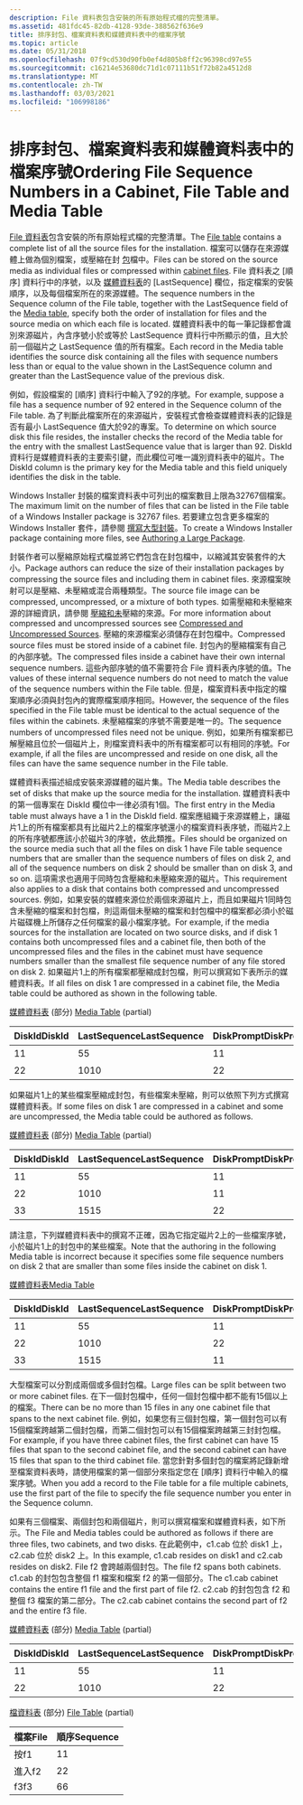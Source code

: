 ```yaml
---
description: File 資料表包含安裝的所有原始程式檔的完整清單。
ms.assetid: 481fdc45-82db-4128-93de-388562f636e9
title: 排序封包、檔案資料表和媒體資料表中的檔案序號
ms.topic: article
ms.date: 05/31/2018
ms.openlocfilehash: 07f9cd530d90fb0ef4d805b8ff2c96398cd97e55
ms.sourcegitcommit: c16214e53680dc71d1c07111b51f72b82a4512d8
ms.translationtype: MT
ms.contentlocale: zh-TW
ms.lasthandoff: 03/03/2021
ms.locfileid: "106998186"
---
```

# <a name="ordering-file-sequence-numbers-in-a-cabinet-file-table-and-media-table"></a><span data-ttu-id="1f76f-103">排序封包、檔案資料表和媒體資料表中的檔案序號</span><span class="sxs-lookup"><span data-stu-id="1f76f-103">Ordering File Sequence Numbers in a Cabinet, File Table and Media Table</span></span>

<span data-ttu-id="1f76f-104">[File 資料表](file-table.md)包含安裝的所有原始程式檔的完整清單。</span><span class="sxs-lookup"><span data-stu-id="1f76f-104">The [File table](file-table.md) contains a complete list of all the source files for the installation.</span></span> <span data-ttu-id="1f76f-105">檔案可以儲存在來源媒體上做為個別檔案，或壓縮在封 [包](cabinet-files.md)檔中。</span><span class="sxs-lookup"><span data-stu-id="1f76f-105">Files can be stored on the source media as individual files or compressed within [cabinet files](cabinet-files.md).</span></span> <span data-ttu-id="1f76f-106">File 資料表之 [順序] 資料行中的序號，以及 [媒體資料表](media-table.md)的 [LastSequence] 欄位，指定檔案的安裝順序，以及每個檔案所在的來源媒體。</span><span class="sxs-lookup"><span data-stu-id="1f76f-106">The sequence numbers in the Sequence column of the File table, together with the LastSequence field of the [Media table](media-table.md), specify both the order of installation for files and the source media on which each file is located.</span></span> <span data-ttu-id="1f76f-107">媒體資料表中的每一筆記錄都會識別來源磁片，內含序號小於或等於 LastSequence 資料行中所顯示的值，且大於前一個磁片之 LastSequence 值的所有檔案。</span><span class="sxs-lookup"><span data-stu-id="1f76f-107">Each record in the Media table identifies the source disk containing all the files with sequence numbers less than or equal to the value shown in the LastSequence column and greater than the LastSequence value of the previous disk.</span></span>

<span data-ttu-id="1f76f-108">例如，假設檔案的 [順序] 資料行中輸入了92的序號。</span><span class="sxs-lookup"><span data-stu-id="1f76f-108">For example, suppose a file has a sequence number of 92 entered in the Sequence column of the File table.</span></span> <span data-ttu-id="1f76f-109">為了判斷此檔案所在的來源磁片，安裝程式會檢查媒體資料表的記錄是否有最小 LastSequence 值大於92的專案。</span><span class="sxs-lookup"><span data-stu-id="1f76f-109">To determine on which source disk this file resides, the installer checks the record of the Media table for the entry with the smallest LastSequence value that is larger than 92.</span></span> <span data-ttu-id="1f76f-110">DiskId 資料行是媒體資料表的主要索引鍵，而此欄位可唯一識別資料表中的磁片。</span><span class="sxs-lookup"><span data-stu-id="1f76f-110">The DiskId column is the primary key for the Media table and this field uniquely identifies the disk in the table.</span></span>

<span data-ttu-id="1f76f-111">Windows Installer 封裝的檔案資料表中可列出的檔案數目上限為32767個檔案。</span><span class="sxs-lookup"><span data-stu-id="1f76f-111">The maximum limit on the number of files that can be listed in the File table of a Windows Installer package is 32767 files.</span></span> <span data-ttu-id="1f76f-112">若要建立包含更多檔案的 Windows Installer 套件，請參閱 [撰寫大型封裝](authoring-a-large-package.md)。</span><span class="sxs-lookup"><span data-stu-id="1f76f-112">To create a Windows Installer package containing more files, see [Authoring a Large Package](authoring-a-large-package.md).</span></span>

<span data-ttu-id="1f76f-113">封裝作者可以壓縮原始程式檔並將它們包含在封包檔中，以縮減其安裝套件的大小。</span><span class="sxs-lookup"><span data-stu-id="1f76f-113">Package authors can reduce the size of their installation packages by compressing the source files and including them in cabinet files.</span></span> <span data-ttu-id="1f76f-114">來源檔案映射可以是壓縮、未壓縮或混合兩種類型。</span><span class="sxs-lookup"><span data-stu-id="1f76f-114">The source file image can be compressed, uncompressed, or a mixture of both types.</span></span> <span data-ttu-id="1f76f-115">如需壓縮和未壓縮來源的詳細資訊，請參閱 [壓縮和未](compressed-and-uncompressed-sources.md)壓縮的來源。</span><span class="sxs-lookup"><span data-stu-id="1f76f-115">For more information about compressed and uncompressed sources see [Compressed and Uncompressed Sources](compressed-and-uncompressed-sources.md).</span></span> <span data-ttu-id="1f76f-116">壓縮的來源檔案必須儲存在封包檔中。</span><span class="sxs-lookup"><span data-stu-id="1f76f-116">Compressed source files must be stored inside of a cabinet file.</span></span> <span data-ttu-id="1f76f-117">封包內的壓縮檔案有自己的內部序號。</span><span class="sxs-lookup"><span data-stu-id="1f76f-117">The compressed files inside a cabinet have their own internal sequence numbers.</span></span> <span data-ttu-id="1f76f-118">這些內部序號的值不需要符合 File 資料表內序號的值。</span><span class="sxs-lookup"><span data-stu-id="1f76f-118">The values of these internal sequence numbers do not need to match the value of the sequence numbers within the File table.</span></span> <span data-ttu-id="1f76f-119">但是，檔案資料表中指定的檔案順序必須與封包內的實際檔案順序相同。</span><span class="sxs-lookup"><span data-stu-id="1f76f-119">However, the sequence of the files specified in the File table must be identical to the actual sequence of the files within the cabinets.</span></span> <span data-ttu-id="1f76f-120">未壓縮檔案的序號不需要是唯一的。</span><span class="sxs-lookup"><span data-stu-id="1f76f-120">The sequence numbers of uncompressed files need not be unique.</span></span> <span data-ttu-id="1f76f-121">例如，如果所有檔案都已解壓縮且位於一個磁片上，則檔案資料表中的所有檔案都可以有相同的序號。</span><span class="sxs-lookup"><span data-stu-id="1f76f-121">For example, if all the files are uncompressed and reside on one disk, all the files can have the same sequence number in the File table.</span></span>

<span data-ttu-id="1f76f-122">媒體資料表描述組成安裝來源媒體的磁片集。</span><span class="sxs-lookup"><span data-stu-id="1f76f-122">The Media table describes the set of disks that make up the source media for the installation.</span></span> <span data-ttu-id="1f76f-123">媒體資料表中的第一個專案在 DiskId 欄位中一律必須有1個。</span><span class="sxs-lookup"><span data-stu-id="1f76f-123">The first entry in the Media table must always have a 1 in the DiskId field.</span></span> <span data-ttu-id="1f76f-124">檔案應組織于來源媒體上，讓磁片1上的所有檔案都具有比磁片2上的檔案序號還小的檔案資料表序號，而磁片2上的所有序號都應該小於磁片3的序號，依此類推。</span><span class="sxs-lookup"><span data-stu-id="1f76f-124">Files should be organized on the source media such that all the files on disk 1 have File table sequence numbers that are smaller than the sequence numbers of files on disk 2, and all of the sequence numbers on disk 2 should be smaller than on disk 3, and so on.</span></span> <span data-ttu-id="1f76f-125">這項需求也適用于同時包含壓縮和未壓縮來源的磁片。</span><span class="sxs-lookup"><span data-stu-id="1f76f-125">This requirement also applies to a disk that contains both compressed and uncompressed sources.</span></span> <span data-ttu-id="1f76f-126">例如，如果安裝的媒體來源位於兩個來源磁片上，而且如果磁片1同時包含未壓縮的檔案和封包檔，則這兩個未壓縮的檔案和封包檔中的檔案都必須小於磁片磁碟機上所儲存之任何檔案的最小檔案序號。</span><span class="sxs-lookup"><span data-stu-id="1f76f-126">For example, if the media sources for the installation are located on two source disks, and if disk 1 contains both uncompressed files and a cabinet file, then both of the uncompressed files and the files in the cabinet must have sequence numbers smaller than the smallest file sequence number of any file stored on disk 2.</span></span> <span data-ttu-id="1f76f-127">如果磁片1上的所有檔案都壓縮成封包檔，則可以撰寫如下表所示的媒體資料表。</span><span class="sxs-lookup"><span data-stu-id="1f76f-127">If all files on disk 1 are compressed in a cabinet file, the Media table could be authored as shown in the following table.</span></span>

<span data-ttu-id="1f76f-128">[媒體資料表](media-table.md) (部分) </span><span class="sxs-lookup"><span data-stu-id="1f76f-128">[Media Table](media-table.md) (partial)</span></span>



| <span data-ttu-id="1f76f-129">DiskId</span><span class="sxs-lookup"><span data-stu-id="1f76f-129">DiskId</span></span> | <span data-ttu-id="1f76f-130">LastSequence</span><span class="sxs-lookup"><span data-stu-id="1f76f-130">LastSequence</span></span> | <span data-ttu-id="1f76f-131">DiskPrompt</span><span class="sxs-lookup"><span data-stu-id="1f76f-131">DiskPrompt</span></span> | <span data-ttu-id="1f76f-132">內閣</span><span class="sxs-lookup"><span data-stu-id="1f76f-132">Cabinet</span></span>   | <span data-ttu-id="1f76f-133">VolumeLabel</span><span class="sxs-lookup"><span data-stu-id="1f76f-133">VolumeLabel</span></span> |
|--------|--------------|------------|-----------|-------------|
| <span data-ttu-id="1f76f-134">1</span><span class="sxs-lookup"><span data-stu-id="1f76f-134">1</span></span>      | <span data-ttu-id="1f76f-135">5</span><span class="sxs-lookup"><span data-stu-id="1f76f-135">5</span></span>            | <span data-ttu-id="1f76f-136">1</span><span class="sxs-lookup"><span data-stu-id="1f76f-136">1</span></span>          | <span data-ttu-id="1f76f-137">mycab.cab</span><span class="sxs-lookup"><span data-stu-id="1f76f-137">mycab.cab</span></span> | <span data-ttu-id="1f76f-138">磁片1</span><span class="sxs-lookup"><span data-stu-id="1f76f-138">Disk 1</span></span>      |
| <span data-ttu-id="1f76f-139">2</span><span class="sxs-lookup"><span data-stu-id="1f76f-139">2</span></span>      | <span data-ttu-id="1f76f-140">10</span><span class="sxs-lookup"><span data-stu-id="1f76f-140">10</span></span>           | <span data-ttu-id="1f76f-141">2</span><span class="sxs-lookup"><span data-stu-id="1f76f-141">2</span></span>          |           | <span data-ttu-id="1f76f-142">磁片2</span><span class="sxs-lookup"><span data-stu-id="1f76f-142">Disk 2</span></span>      |



 

<span data-ttu-id="1f76f-143">如果磁片1上的某些檔案壓縮成封包，有些檔案未壓縮，則可以依照下列方式撰寫媒體資料表。</span><span class="sxs-lookup"><span data-stu-id="1f76f-143">If some files on disk 1 are compressed in a cabinet and some are uncompressed, the Media table could be authored as follows.</span></span>

<span data-ttu-id="1f76f-144">[媒體資料表](media-table.md) (部分) </span><span class="sxs-lookup"><span data-stu-id="1f76f-144">[Media Table](media-table.md) (partial)</span></span>



| <span data-ttu-id="1f76f-145">DiskId</span><span class="sxs-lookup"><span data-stu-id="1f76f-145">DiskId</span></span> | <span data-ttu-id="1f76f-146">LastSequence</span><span class="sxs-lookup"><span data-stu-id="1f76f-146">LastSequence</span></span> | <span data-ttu-id="1f76f-147">DiskPrompt</span><span class="sxs-lookup"><span data-stu-id="1f76f-147">DiskPrompt</span></span> | <span data-ttu-id="1f76f-148">內閣</span><span class="sxs-lookup"><span data-stu-id="1f76f-148">Cabinet</span></span>   | <span data-ttu-id="1f76f-149">VolumeLabel</span><span class="sxs-lookup"><span data-stu-id="1f76f-149">VolumeLabel</span></span> |
|--------|--------------|------------|-----------|-------------|
| <span data-ttu-id="1f76f-150">1</span><span class="sxs-lookup"><span data-stu-id="1f76f-150">1</span></span>      | <span data-ttu-id="1f76f-151">5</span><span class="sxs-lookup"><span data-stu-id="1f76f-151">5</span></span>            | <span data-ttu-id="1f76f-152">1</span><span class="sxs-lookup"><span data-stu-id="1f76f-152">1</span></span>          |           | <span data-ttu-id="1f76f-153">磁片1</span><span class="sxs-lookup"><span data-stu-id="1f76f-153">Disk 1</span></span>      |
| <span data-ttu-id="1f76f-154">2</span><span class="sxs-lookup"><span data-stu-id="1f76f-154">2</span></span>      | <span data-ttu-id="1f76f-155">10</span><span class="sxs-lookup"><span data-stu-id="1f76f-155">10</span></span>           | <span data-ttu-id="1f76f-156">1</span><span class="sxs-lookup"><span data-stu-id="1f76f-156">1</span></span>          | <span data-ttu-id="1f76f-157">mycab.cab</span><span class="sxs-lookup"><span data-stu-id="1f76f-157">mycab.cab</span></span> | <span data-ttu-id="1f76f-158">磁片1</span><span class="sxs-lookup"><span data-stu-id="1f76f-158">Disk 1</span></span>      |
| <span data-ttu-id="1f76f-159">3</span><span class="sxs-lookup"><span data-stu-id="1f76f-159">3</span></span>      | <span data-ttu-id="1f76f-160">15</span><span class="sxs-lookup"><span data-stu-id="1f76f-160">15</span></span>           | <span data-ttu-id="1f76f-161">2</span><span class="sxs-lookup"><span data-stu-id="1f76f-161">2</span></span>          |           | <span data-ttu-id="1f76f-162">磁片2</span><span class="sxs-lookup"><span data-stu-id="1f76f-162">Disk 2</span></span>      |



 

<span data-ttu-id="1f76f-163">請注意，下列媒體資料表中的撰寫不正確，因為它指定磁片2上的一些檔案序號，小於磁片1上的封包中的某些檔案。</span><span class="sxs-lookup"><span data-stu-id="1f76f-163">Note that the authoring in the following Media table is incorrect because it specifies some file sequence numbers on disk 2 that are smaller than some files inside the cabinet on disk 1.</span></span>

[<span data-ttu-id="1f76f-164">媒體資料表</span><span class="sxs-lookup"><span data-stu-id="1f76f-164">Media Table</span></span>](media-table.md)



| <span data-ttu-id="1f76f-165">DiskId</span><span class="sxs-lookup"><span data-stu-id="1f76f-165">DiskId</span></span> | <span data-ttu-id="1f76f-166">LastSequence</span><span class="sxs-lookup"><span data-stu-id="1f76f-166">LastSequence</span></span> | <span data-ttu-id="1f76f-167">DiskPrompt</span><span class="sxs-lookup"><span data-stu-id="1f76f-167">DiskPrompt</span></span> | <span data-ttu-id="1f76f-168">內閣</span><span class="sxs-lookup"><span data-stu-id="1f76f-168">Cabinet</span></span>   | <span data-ttu-id="1f76f-169">VolumeLabel</span><span class="sxs-lookup"><span data-stu-id="1f76f-169">VolumeLabel</span></span> |
|--------|--------------|------------|-----------|-------------|
| <span data-ttu-id="1f76f-170">1</span><span class="sxs-lookup"><span data-stu-id="1f76f-170">1</span></span>      | <span data-ttu-id="1f76f-171">5</span><span class="sxs-lookup"><span data-stu-id="1f76f-171">5</span></span>            | <span data-ttu-id="1f76f-172">1</span><span class="sxs-lookup"><span data-stu-id="1f76f-172">1</span></span>          |           | <span data-ttu-id="1f76f-173">磁片1</span><span class="sxs-lookup"><span data-stu-id="1f76f-173">Disk 1</span></span>      |
| <span data-ttu-id="1f76f-174">2</span><span class="sxs-lookup"><span data-stu-id="1f76f-174">2</span></span>      | <span data-ttu-id="1f76f-175">10</span><span class="sxs-lookup"><span data-stu-id="1f76f-175">10</span></span>           | <span data-ttu-id="1f76f-176">2</span><span class="sxs-lookup"><span data-stu-id="1f76f-176">2</span></span>          |           | <span data-ttu-id="1f76f-177">磁片2</span><span class="sxs-lookup"><span data-stu-id="1f76f-177">Disk 2</span></span>      |
| <span data-ttu-id="1f76f-178">3</span><span class="sxs-lookup"><span data-stu-id="1f76f-178">3</span></span>      | <span data-ttu-id="1f76f-179">15</span><span class="sxs-lookup"><span data-stu-id="1f76f-179">15</span></span>           | <span data-ttu-id="1f76f-180">1</span><span class="sxs-lookup"><span data-stu-id="1f76f-180">1</span></span>          | <span data-ttu-id="1f76f-181">mycab.cab</span><span class="sxs-lookup"><span data-stu-id="1f76f-181">mycab.cab</span></span> | <span data-ttu-id="1f76f-182">磁片1</span><span class="sxs-lookup"><span data-stu-id="1f76f-182">Disk 1</span></span>      |



 

<span data-ttu-id="1f76f-183">大型檔案可以分割成兩個或多個封包檔。</span><span class="sxs-lookup"><span data-stu-id="1f76f-183">Large files can be split between two or more cabinet files.</span></span> <span data-ttu-id="1f76f-184">在下一個封包檔中，任何一個封包檔中都不能有15個以上的檔案。</span><span class="sxs-lookup"><span data-stu-id="1f76f-184">There can be no more than 15 files in any one cabinet file that spans to the next cabinet file.</span></span> <span data-ttu-id="1f76f-185">例如，如果您有三個封包檔，第一個封包可以有15個檔案跨越第二個封包檔，而第二個封包可以有15個檔案跨越第三封封包檔。</span><span class="sxs-lookup"><span data-stu-id="1f76f-185">For example, if you have three cabinet files, the first cabinet can have 15 files that span to the second cabinet file, and the second cabinet can have 15 files that span to the third cabinet file.</span></span> <span data-ttu-id="1f76f-186">當您針對多個封包的檔案將記錄新增至檔案資料表時，請使用檔案的第一個部分來指定您在 [順序] 資料行中輸入的檔案序號。</span><span class="sxs-lookup"><span data-stu-id="1f76f-186">When you add a record to the File table for a file multiple cabinets, use the first part of the file to specify the file sequence number you enter in the Sequence column.</span></span>

<span data-ttu-id="1f76f-187">如果有三個檔案、兩個封包和兩個磁片，則可以撰寫檔案和媒體資料表，如下所示。</span><span class="sxs-lookup"><span data-stu-id="1f76f-187">The File and Media tables could be authored as follows if there are three files, two cabinets, and two disks.</span></span> <span data-ttu-id="1f76f-188">在此範例中，c1.cab 位於 disk1 上，c2.cab 位於 disk2 上。</span><span class="sxs-lookup"><span data-stu-id="1f76f-188">In this example, c1.cab resides on disk1 and c2.cab resides on disk2.</span></span> <span data-ttu-id="1f76f-189">File f2 會跨越兩個封包。</span><span class="sxs-lookup"><span data-stu-id="1f76f-189">The file f2 spans both cabinets.</span></span> <span data-ttu-id="1f76f-190">c1.cab 的封包包含整個 f1 檔案和檔案 f2 的第一個部分。</span><span class="sxs-lookup"><span data-stu-id="1f76f-190">The c1.cab cabinet contains the entire f1 file and the first part of file f2.</span></span> <span data-ttu-id="1f76f-191">c2.cab 的封包包含 f2 和整個 f3 檔案的第二部分。</span><span class="sxs-lookup"><span data-stu-id="1f76f-191">The c2.cab cabinet contains the second part of f2 and the entire f3 file.</span></span>

<span data-ttu-id="1f76f-192">[媒體資料表](media-table.md) (部分) </span><span class="sxs-lookup"><span data-stu-id="1f76f-192">[Media Table](media-table.md) (partial)</span></span>



| <span data-ttu-id="1f76f-193">DiskId</span><span class="sxs-lookup"><span data-stu-id="1f76f-193">DiskId</span></span> | <span data-ttu-id="1f76f-194">LastSequence</span><span class="sxs-lookup"><span data-stu-id="1f76f-194">LastSequence</span></span> | <span data-ttu-id="1f76f-195">DiskPrompt</span><span class="sxs-lookup"><span data-stu-id="1f76f-195">DiskPrompt</span></span> | <span data-ttu-id="1f76f-196">內閣</span><span class="sxs-lookup"><span data-stu-id="1f76f-196">Cabinet</span></span> | <span data-ttu-id="1f76f-197">VolumeLabel</span><span class="sxs-lookup"><span data-stu-id="1f76f-197">VolumeLabel</span></span> |
|--------|--------------|------------|---------|-------------|
| <span data-ttu-id="1f76f-198">1</span><span class="sxs-lookup"><span data-stu-id="1f76f-198">1</span></span>      | <span data-ttu-id="1f76f-199">5</span><span class="sxs-lookup"><span data-stu-id="1f76f-199">5</span></span>            | <span data-ttu-id="1f76f-200">1</span><span class="sxs-lookup"><span data-stu-id="1f76f-200">1</span></span>          | <span data-ttu-id="1f76f-201">c1.cab</span><span class="sxs-lookup"><span data-stu-id="1f76f-201">c1.cab</span></span>  | <span data-ttu-id="1f76f-202">磁片1</span><span class="sxs-lookup"><span data-stu-id="1f76f-202">Disk 1</span></span>      |
| <span data-ttu-id="1f76f-203">2</span><span class="sxs-lookup"><span data-stu-id="1f76f-203">2</span></span>      | <span data-ttu-id="1f76f-204">10</span><span class="sxs-lookup"><span data-stu-id="1f76f-204">10</span></span>           | <span data-ttu-id="1f76f-205">2</span><span class="sxs-lookup"><span data-stu-id="1f76f-205">2</span></span>          | <span data-ttu-id="1f76f-206">c2.cab</span><span class="sxs-lookup"><span data-stu-id="1f76f-206">c2.cab</span></span>  | <span data-ttu-id="1f76f-207">磁片2</span><span class="sxs-lookup"><span data-stu-id="1f76f-207">Disk 2</span></span>      |



 

<span data-ttu-id="1f76f-208">[檔資料表](file-table.md) (部分) </span><span class="sxs-lookup"><span data-stu-id="1f76f-208">[File Table](file-table.md) (partial)</span></span>



| <span data-ttu-id="1f76f-209">檔案</span><span class="sxs-lookup"><span data-stu-id="1f76f-209">File</span></span> | <span data-ttu-id="1f76f-210">順序</span><span class="sxs-lookup"><span data-stu-id="1f76f-210">Sequence</span></span> |
|------|----------|
| <span data-ttu-id="1f76f-211">按</span><span class="sxs-lookup"><span data-stu-id="1f76f-211">f1</span></span>   | <span data-ttu-id="1f76f-212">1</span><span class="sxs-lookup"><span data-stu-id="1f76f-212">1</span></span>        |
| <span data-ttu-id="1f76f-213">進入</span><span class="sxs-lookup"><span data-stu-id="1f76f-213">f2</span></span>   | <span data-ttu-id="1f76f-214">2</span><span class="sxs-lookup"><span data-stu-id="1f76f-214">2</span></span>        |
| <span data-ttu-id="1f76f-215">f3</span><span class="sxs-lookup"><span data-stu-id="1f76f-215">f3</span></span>   | <span data-ttu-id="1f76f-216">6</span><span class="sxs-lookup"><span data-stu-id="1f76f-216">6</span></span>        |



 

 

 



